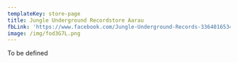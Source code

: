 ```yaml
---
templateKey: store-page
title: Jungle Underground Recordstore Aarau
fbLink: 'https://www.facebook.com/Jungle-Underground-Records-336401653403334/'
image: /img/fod3G7L.png
---
```

To be defined
